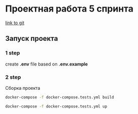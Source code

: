 # Проектная работа 5 спринта
[link to git](https://github.com/KseniiaKarpova/Async_API_sprint_2)
## Запуск проекта
### 1 step

create **.env** file based on **.env.example**<br>

### 2 step
Сборка проекта
```bash
docker-compose -f docker-compose.tests.yml build

docker-compose -f docker-compose.tests.yml up
```
